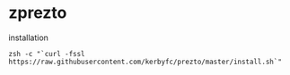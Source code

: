 zprezto
========

installation

    zsh -c "`curl -fssl https://raw.githubusercontent.com/kerbyfc/prezto/master/install.sh`"
